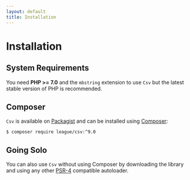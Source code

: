 ```yaml
---
layout: default
title: Installation
---
```


# Installation

## System Requirements

You need **PHP >= 7.0** and the `mbstring` extension to use `Csv` but the latest stable version of PHP is recommended.

## Composer

`Csv` is available on [Packagist](https://packagist.org/packages/league/csv) and can be installed using [Composer](https://getcomposer.org/):

~~~
$ composer require league/csv:^9.0
~~~

## Going Solo

You can also use `Csv` without using Composer by downloading the library and using any other [PSR-4](http://www.php-fig.org/psr/psr-4/) compatible autoloader.
